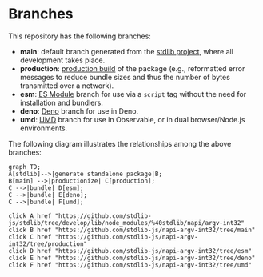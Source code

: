 <!--

@license Apache-2.0

Copyright (c) 2022 The Stdlib Authors.

Licensed under the Apache License, Version 2.0 (the "License");
you may not use this file except in compliance with the License.
You may obtain a copy of the License at

    http://www.apache.org/licenses/LICENSE-2.0

Unless required by applicable law or agreed to in writing, software
distributed under the License is distributed on an "AS IS" BASIS,
WITHOUT WARRANTIES OR CONDITIONS OF ANY KIND, either express or implied.
See the License for the specific language governing permissions and
limitations under the License.

-->

# Branches

This repository has the following branches:

-   **main**: default branch generated from the [stdlib project][stdlib-url], where all development takes place.
-   **production**: [production build][production-url] of the package (e.g., reformatted error messages to reduce bundle sizes and thus the number of bytes transmitted over a network).
-   **esm**: [ES Module][esm-url] branch for use via a `script` tag without the need for installation and bundlers.
-   **deno**: [Deno][deno-url] branch for use in Deno.
-   **umd**: [UMD][umd-url] branch for use in Observable, or in dual browser/Node.js environments.

The following diagram illustrates the relationships among the above branches:

```mermaid
graph TD;
A[stdlib]-->|generate standalone package|B;
B[main] -->|productionize| C[production];
C -->|bundle| D[esm];
C -->|bundle| E[deno];
C -->|bundle| F[umd];

click A href "https://github.com/stdlib-js/stdlib/tree/develop/lib/node_modules/%40stdlib/napi/argv-int32"
click B href "https://github.com/stdlib-js/napi-argv-int32/tree/main"
click C href "https://github.com/stdlib-js/napi-argv-int32/tree/production"
click D href "https://github.com/stdlib-js/napi-argv-int32/tree/esm"
click E href "https://github.com/stdlib-js/napi-argv-int32/tree/deno"
click F href "https://github.com/stdlib-js/napi-argv-int32/tree/umd"
```

[stdlib-url]: https://github.com/stdlib-js/stdlib/tree/develop/lib/node_modules/%40stdlib/napi/argv-int32
[production-url]: https://github.com/stdlib-js/napi-argv-int32/tree/production
[deno-url]: https://github.com/stdlib-js/napi-argv-int32/tree/deno
[umd-url]: https://github.com/stdlib-js/napi-argv-int32/tree/umd
[esm-url]: https://github.com/stdlib-js/napi-argv-int32/tree/esm